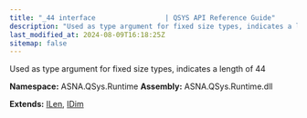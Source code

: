 ```yaml
---
title: "_44 interface                 | QSYS API Reference Guide"
description: "Used as type argument for fixed size types, indicates a length of 44  "
last_modified_at: 2024-08-09T16:18:25Z
sitemap: false
---
```


Used as type argument for fixed size types, indicates a length of 44 

**Namespace:** ASNA.QSys.Runtime
**Assembly:** ASNA.QSys.Runtime.dll

**Extends:** [ILen](/reference/runtime/qsys-runtime/i-len.html), [IDim](/reference/runtime/qsys-runtime/i-dim.html)
<br>
<br>
